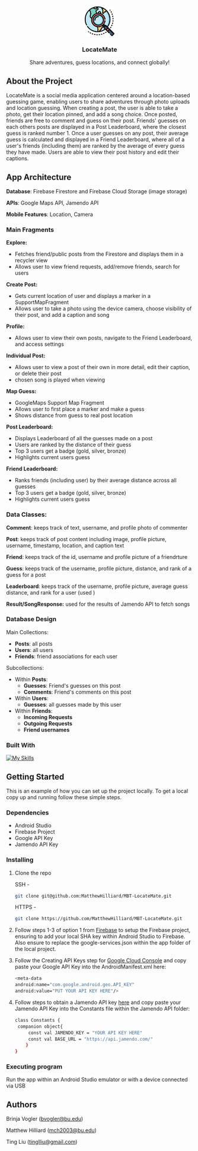 <!-- PROJECT LOGO -->
<br />
<div align="center">
  <a href="https://github.com/MatthewHilliard/MBT-LocateMate">
    <img src="app/src/main/res/drawable/explore_logo.png" alt="Logo" width="80" height="80">
  </a>

  <h3 align="center">LocateMate</h3>

  <p align="center">
    Share adventures, guess locations, and connect globally!
    <br />
  </p>
</div>

## About the Project
LocateMate is a social media application centered around a location-based guessing game, enabling users to share adventures through photo uploads and location guessing. When creating a post, the user is able to take a photo, get their location pinned, and add a song choice. Once posted, friends are free to comment and guess on their post. Friends' guesses on each others posts are displayed in a Post Leaderboard, where the closest guess is ranked number 1. Once a user guesses on any post, their average guess is calculated and displayed in a Friend Leaderboard, where all of a user's friends (including them) are ranked by the average of every guess they have made. Users are able to view their post history and edit their captions.

## App Architecture
**Database**: Firebase Firestore and Firebase Cloud Storage (image storage)

**APIs**: Google Maps API, Jamendo API

**Mobile Features**: Location, Camera

### Main Fragments
**Explore:**
- Fetches friend/public posts from the Firestore and displays them in a recycler view
- Allows user to view friend requests, add/remove friends, search for users
  
**Create Post:**
- Gets current location of user and displays a marker in a SupportMapFragment
- Allows user to take a photo using the device camera, choose visibility of their post, and add a caption and song
  
**Profile:**
- Allows user to view their own posts, navigate to the Friend Leaderboard, and access settings
  
**Individual Post:**
- Allows user to view a post of their own in more detail, edit their caption, or delete their post
- chosen song is played when viewing
  
**Map Guess:**
- GoogleMaps Support Map Fragment 
- Allows user to first place a marker and make a guess
- Shows distance from guess to real post location
  
**Post Leaderboard:**
- Displays Leaderboard of all the guesses made on a post
- Users are ranked by the distance of their guess
- Top 3 users get a badge (gold, silver, bronze)
- Highlights current users guess
  
**Friend Leaderboard:**
- Ranks friends (including user) by their average distance across all guesses
- Top 3 users get a badge (gold, silver, bronze)
- Highlights current users guess
  
### Data Classes:
**Comment**: keeps track of text, username, and profile photo of commenter
  
**Post**: keeps track of post content including image, profile picture, username, timestamp, location, and caption text

**Friend**: keeps track of the id, username and profile picture of a friendrture

**Guess**: keeps track of the username, profile picture, distance, and rank of a guess for a post

**Leaderboard**: keeps track of the username, profile picture, average guess distance, and rank for a user (used )

**Result/SongResponse:** used for the results of Jamendo API to fetch songs

### Database Design
Main Collections:
- **Posts**: all posts
- **Users**: all users
- **Friends**: friend associations for each user

Subcollections:
- Within **Posts**:
  - **Guesses**: Friend's guesses on this post
  - **Comments**: Friend's comments on this post
- Within **Users**:
  - **Guesses**: all guesses made by this user
- Within **Friends**:
  - **Incoming Requests**
  - **Outgoing Requests**
  - **Friend usernames**

### Built With

[![My Skills](https://skillicons.dev/icons?i=androidstudio,figma,firebase,gcp,github,gradle,kotlin,materialui,postman)](https://skillicons.dev)

<!-- GETTING STARTED -->
## Getting Started

This is an example of how you can set up the project locally.
To get a local copy up and running follow these simple steps.

### Dependencies

* Android Studio
* Firebase Project
* Google API Key
* Jamendo API Key

### Installing

1. Clone the repo

   SSH - 
   ```sh
   git clone git@github.com:MatthewHilliard/MBT-LocateMate.git
   ```
   HTTPS - 
   ```sh
   git clone https://github.com/MatthewHilliard/MBT-LocateMate.git
   ```
   
3. Follow steps 1-3 of option 1 from [Firebase](https://firebase.google.com/docs/android/setup) to setup the Firebase project, ensuring to add your local SHA key within Android Studio to Firebase. Also ensure to replace the google-services.json within the app folder of the local project.
   
4. Follow the Creating API Keys step for [Google Cloud Console](https://developers.google.com/maps/documentation/android-sdk/get-api-key) and copy paste your Google API Key into the AndroidManifest.xml here:
   ```sh
   <meta-data
   android:name="com.google.android.geo.API_KEY"
   android:value="PUT YOUR API KEY HERE"/>
   ```
   
5. Follow steps to obtain a Jamendo API key [here](https://developer.jamendo.com/v3.0) and copy paste your Jamendo API Key into the Constants file within the Jamendo API folder:
   ```sh
   class Constants {
    companion object{
        const val JAMENDO_KEY = "YOUR API KEY HERE"
        const val BASE_URL = "https://api.jamendo.com/"
       }
   }
   ```

### Executing program

Run the app within an Android Studio emulator or with a device connected via USB

## Authors

Brinja Vogler (bvogler@bu.edu)

Matthew Hilliard (mch2003@bu.edu)

Ting Liu (tinglliu@gmail.com)
